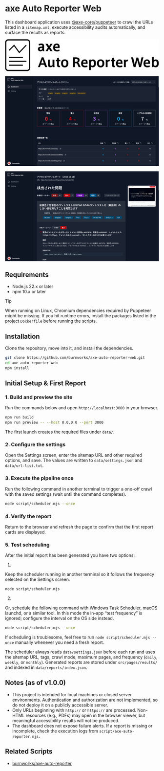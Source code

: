 # axe Auto Reporter Web

This dashboard application uses [@axe-core/puppeteer](https://github.com/dequelabs/axe-core-npm/blob/develop/packages/puppeteer/README.md) to crawl the URLs listed in a `sitemap.xml`, execute accessibility audits automatically, and surface the results as reports.

![axe Auto Reporter Web](./public/img/main-logo.svg)

![Dashboard screenshot](./public/img/screen-shot-axe-Auto-Reporter-Web.png)

![Report page screenshot](./public/img/screen-shot-axe-Auto-Reporter-Web-02.png)

## Requirements
- Node.js 22.x or later
- npm 10.x or later

> [!TIP]  
> When running on Linux, Chromium dependencies required by Puppeteer might be missing. If you hit runtime errors, install the packages listed in the project `Dockerfile` before running the scripts.

## Installation
Clone the repository, move into it, and install the dependencies.

```sh
git clone https://github.com/burnworks/axe-auto-reporter-web.git
cd axe-auto-reporter-web
npm install
```

## Initial Setup & First Report

### 1. Build and preview the site
Run the commands below and open `http://localhost:3000` in your browser.

```sh
npm run build
npm run preview -- --host 0.0.0.0 --port 3000
```

The first launch creates the required files under `data/`.

### 2. Configure the settings
Open the Settings screen, enter the sitemap URL and other required options, and save. The values are written to `data/settings.json` and `data/url-list.txt`.

### 3. Execute the pipeline once
Run the following command in another terminal to trigger a one-off crawl with the saved settings (wait until the command completes).

```sh
node script/scheduler.mjs --once
```

### 4. Verify the report
Return to the browser and refresh the page to confirm that the first report cards are displayed.

### 5. Test scheduling
After the initial report has been generated you have two options:

1)   
Keep the scheduler running in another terminal so it follows the frequency selected on the Settings screen.

```sh
node script/scheduler.mjs
```

2)   
Or, schedule the following command with Windows Task Scheduler, macOS launchd, or a similar tool. In this mode the in-app “test frequency” is ignored; configure the interval on the OS side instead.

```sh
node script/scheduler.mjs --once
```

If scheduling is troublesome, feel free to run `node script/scheduler.mjs --once` manually whenever you need a fresh report.

The scheduler always reads `data/settings.json` before each run and uses the sitemap URL, tags, crawl mode, maximum pages, and frequency (`daily`, `weekly`, or `monthly`). Generated reports are stored under `src/pages/results/` and indexed in `data/reports/index.json`.

## Notes (as of v1.0.0)

- This project is intended for local machines or closed server environments. Authentication and authorization are not implemented, so do not deploy it on a publicly accessible server.
- Only URLs beginning with `http://` or `https://` are processed. Non-HTML resources (e.g., PDFs) may open in the browser viewer, but meaningful accessibility results will not be produced.
- The dashboard does not expose failure alerts. If a report is missing or incomplete, check the execution logs from `script/axe-auto-reporter.mjs`.

## Related Scripts

- [burnworks/axe-auto-reporter](https://github.com/burnworks/axe-auto-reporter/tree/main)
